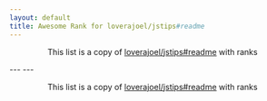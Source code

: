 ```yaml
---
layout: default
title: Awesome Rank for loverajoel/jstips#readme
---
```


<p align="center">
	This list is a copy of <a href="https://github.com/loverajoel/jstips#readme">loverajoel/jstips#readme</a> with ranks
</p>
---
---
<p align="center">
	This list is a copy of <a href="https://github.com/loverajoel/jstips#readme">loverajoel/jstips#readme</a> with ranks
</p>
